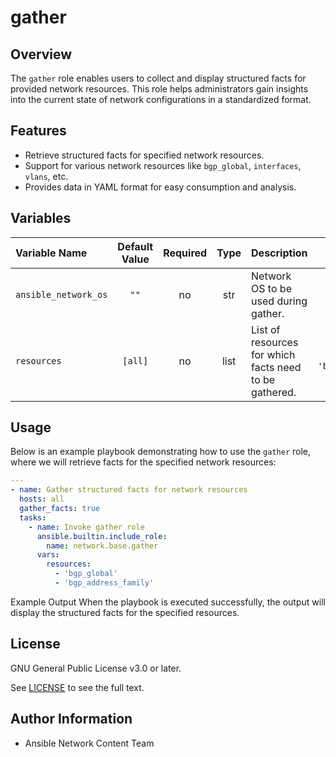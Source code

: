 # gather

## Overview
The `gather` role enables users to collect and display structured facts for provided network resources. This role helps administrators gain insights into the current state of network configurations in a standardized format.

## Features
- Retrieve structured facts for specified network resources.
- Support for various network resources like `bgp_global`, `interfaces`, `vlans`, etc.
- Provides data in YAML format for easy consumption and analysis.

## Variables

| Variable Name        | Default Value | Required | Type | Description                                                   | Example |
|:---------------------|:-------------:|:--------:|:----:|:-------------------------------------------------------------|:-------:|
| `ansible_network_os` | `""`          | no      | str  | Network OS to be used during gather.                    | `"cisco.ios.ios"` |
| `resources`          | `[all]`       | no       | list | List of resources for which facts need to be gathered.        | `['bgp_global', 'bgp_address_family']` |

## Usage
Below is an example playbook demonstrating how to use the `gather` role, where we will retrieve facts for the specified network resources:

```yaml
---
- name: Gather structured facts for network resources
  hosts: all
  gather_facts: true
  tasks:
    - name: Invoke gather role
      ansible.builtin.include_role:
        name: network.base.gather
      vars:
        resources:
          - 'bgp_global'
          - 'bgp_address_family'
```
Example Output
When the playbook is executed successfully, the output will display the structured facts for the specified resources.

## License

GNU General Public License v3.0 or later.

See [LICENSE](https://www.gnu.org/licenses/gpl-3.0.txt) to see the full text.

## Author Information

- Ansible Network Content Team
